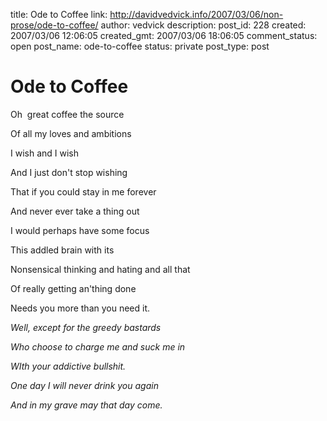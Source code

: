 title: Ode to Coffee
link: http://davidvedvick.info/2007/03/06/non-prose/ode-to-coffee/
author: vedvick
description: 
post_id: 228
created: 2007/03/06 12:06:05
created_gmt: 2007/03/06 18:06:05
comment_status: open
post_name: ode-to-coffee
status: private
post_type: post

# Ode to Coffee

Oh  great coffee the source

Of all my loves and ambitions

I wish and I wish

And I just don't stop wishing

That if you could stay in me forever

And never ever take a thing out

I would perhaps have some focus

This addled brain with its

Nonsensical thinking and hating and all that

Of really getting an'thing done

Needs you more than you need it.

_Well, except for the greedy bastards_

_Who choose to charge me and suck me in_

_WIth your addictive bullshit._

_One day I will never drink you again_

_And in my grave may that day come._